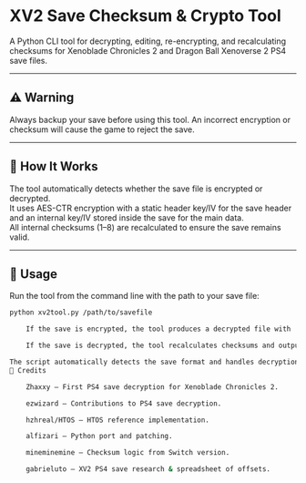# XV2 Save Checksum & Crypto Tool

A Python CLI tool for decrypting, editing, re-encrypting, and recalculating checksums for Xenoblade Chronicles 2 and Dragon Ball Xenoverse 2 PS4 save files.

---

## ⚠️ Warning

Always backup your save before using this tool. An incorrect encryption or checksum will cause the game to reject the save.

---

## 🧠 How It Works

The tool automatically detects whether the save file is encrypted or decrypted.  
It uses AES-CTR encryption with a static header key/IV for the save header and an internal key/IV stored inside the save for the main data.  
All internal checksums (1–8) are recalculated to ensure the save remains valid.

---

## 🚀 Usage

Run the tool from the command line with the path to your save file:

```bash
python xv2tool.py /path/to/savefile

    If the save is encrypted, the tool produces a decrypted file with .dec extension.

    If the save is decrypted, the tool recalculates checksums and outputs an encrypted file with .enc extension.

The script automatically detects the save format and handles decryption or encryption accordingly.
📜 Credits

    Zhaxxy – First PS4 save decryption for Xenoblade Chronicles 2.

    ezwizard – Contributions to PS4 save decryption.

    hzhreal/HTOS – HTOS reference implementation.

    alfizari – Python port and patching.

    mineminemine – Checksum logic from Switch version.

    gabrieluto – XV2 PS4 save research & spreadsheet of offsets.
